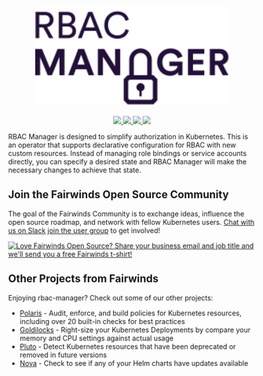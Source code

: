<div align="center">
    <img src="/img/rbac-manager-logo.svg" height="200" alt="RBAC Manager" style="padding-bottom: 20px" />
    <br>
    <a href="https://join.slack.com/t/fairwindscommunity/shared_invite/zt-e3c6vj4l-3lIH6dvKqzWII5fSSFDi1g">
      <img src="https://img.shields.io/static/v1?label=Slack&message=Join+our+Community&color=4a154b&logo=slack">
    </a>
    <a href="https://github.com/FairwindsOps/rbac-manager/releases">
        <img src="https://img.shields.io/github/v/release/FairwindsOps/rbac-manager">
    </a>
    <a href="https://goreportcard.com/report/github.com/FairwindsOps/rbac-manager">
        <img src="https://goreportcard.com/badge/github.com/FairwindsOps/rbac-manager">
    </a>
    <a href="https://insights.fairwinds.com/gh/FairwindsOps/rbac-manager">
      <img src="https://insights.fairwinds.com/v0/gh/FairwindsOps/polaris/badge.svg">
    </a>
</div>

RBAC Manager is designed to simplify authorization in Kubernetes. This is an operator that supports declarative configuration for RBAC with new custom resources. Instead of managing role bindings or service accounts directly, you can specify a desired state and RBAC Manager will make the necessary changes to achieve that state.

<!-- Begin boilerplate -->
## Join the Fairwinds Open Source Community

The goal of the Fairwinds Community is to exchange ideas, influence the open source roadmap,
and network with fellow Kubernetes users.
[Chat with us on Slack](https://join.slack.com/t/fairwindscommunity/shared_invite/zt-e3c6vj4l-3lIH6dvKqzWII5fSSFDi1g)
[join the user group](https://www.fairwinds.com/open-source-software-user-group) to get involved!

<a href="https://www.fairwinds.com/t-shirt-offer?utm_source=rbac-manager&utm_medium=rbac-manager&utm_campaign=rbac-manager-tshirt">
  <img src="https://www.fairwinds.com/hubfs/Doc_Banners/Fairwinds_OSS_User_Group_740x125_v6.png" alt="Love Fairwinds Open Source? Share your business email and job title and we'll send you a free Fairwinds t-shirt!" />
</a>

## Other Projects from Fairwinds

Enjoying rbac-manager? Check out some of our other projects:
* [Polaris](https://github.com/FairwindsOps/Polaris) - Audit, enforce, and build policies for Kubernetes resources, including over 20 built-in checks for best practices
* [Goldilocks](https://github.com/FairwindsOps/Goldilocks) - Right-size your Kubernetes Deployments by compare your memory and CPU settings against actual usage
* [Pluto](https://github.com/FairwindsOps/Pluto) - Detect Kubernetes resources that have been deprecated or removed in future versions
* [Nova](https://github.com/FairwindsOps/Nova) - Check to see if any of your Helm charts have updates available
